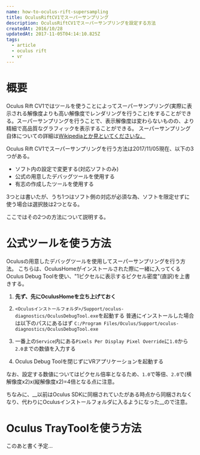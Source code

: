 ```yaml
---
name: how-to-oculus-rift-supersampling
title: OculusRiftCV1でスーパーサンプリング
description: OculusRiftCV1でスーパーサンプリングを設定する方法
createdAt: 2016/10/28
updatedAt: 2017-11-05T04:14:10.825Z
tags:
  - article
  - oculus rift
  - vr
---
```

# 概要

Oculus Rift CV1ではツールを使うことによってスーパーサンプリング(実際に表示される解像度よりも高い解像度でレンダリングを行うこと)をすることができる。スーパーサンプリングを行うことで、表示解像度は変わらないものの、より精細で高品質なグラフィックを表示することができる。
スーパーサンプリング自体についての詳細は[Wikipediaとか見といてくださいな。](https://ja.wikipedia.org/wiki/%E3%82%A2%E3%83%B3%E3%83%81%E3%82%A8%E3%82%A4%E3%83%AA%E3%82%A2%E3%82%B9#3DCG.E3.81.AB.E3.81.8A.E3.81.91.E3.82.8B.E3.82.A2.E3.83.B3.E3.83.81.E3.82.A8.E3.82.A4.E3.83.AA.E3.82.A2.E3.82.B7.E3.83.B3.E3.82.B0)

Oculus Rift CV1でスーパーサンプリングを行う方法は2017/11/05現在、以下の3つがある。

- ソフト内の設定で変更する(対応ソフトのみ)
- 公式の用意したデバッグツールを使用する
- 有志の作成したツールを使用する

3つとは書いたが、うち1つはソフト側の対応が必須な為、ソフトを限定せずに使う場合は選択肢は2つとなる。

ここではその2つの方法について説明する。

# 公式ツールを使う方法

Oculusの用意したデバッグツールを使用してスーパーサンプリングを行う方法。
こちらは、OculusHomeがインストールされた際に一緒に入ってくるOculus Debug Toolを使い、"1ピクセルに表示するピクセル密度"(直訳)を上書きする。

1. **先ず、先にOculusHomeを立ち上げておく**

1. `<Oculusインストールフォルダ>/Support/oculus-diagnostics/OculusDebugTool.exe`を起動する
   普通にインストールした場合は以下のパスにあるはず
  `C:/Program Files/Oculus/Support/oculus-diagnostics/OculusDebugTool.exe`

1. 一番上の`Service`内にある`Pixels Per Display Pixel Override`に`1.0`から`2.0`までの数値を入力する
1. Oculus Debug Toolを閉じずにVRアプリケーションを起動する

なお、設定する数値についてはピクセル倍率となるため、`1.0`で等倍、`2.0`で(横解像度x2)x(縦解像度x2)=4倍となる点に注意。

ちなみに、__以前はOculus SDKに同梱されていたがある時点から同梱されなくなり、代わりにOculusインストールフォルダに入るようになった__ので注意。

# Oculus TrayToolを使う方法

このあと書く予定...


